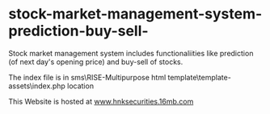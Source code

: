 # stock-market-management-system-prediction-buy-sell-
Stock market management system includes functionaliities like prediction (of next day's opening price) and buy-sell of stocks.

The index file is in
sms\RISE-Multipurpose html template\template-assets\index.php
location

This Website is hosted at www.hnksecurities.16mb.com 
